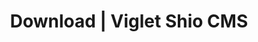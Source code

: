 ---
layout: download
title: Download | Viglet Shio CMS
description: Viglet Shio CMS Download.
identifier: shio
permalink: /shio/download/
installation-steps: true
---